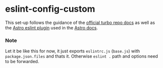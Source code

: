 # eslint-config-custom

This set-up follows the guidance of the [official turbo repo docs](https://turbo.build/repo/docs/handbook/linting/eslint) as well as the [Astro eslint plugin](https://github.com/ota-meshi/eslint-plugin-astro) used in the [Astro docs](https://github.com/withastro/docs/blob/main/.eslintrc.js).

### Note

Let it be like this for now, it just exports `eslintrc.js` (`base.js`) with `package.json.files` and thats it. Otherwise `eslint .` path and options need to be forwarded.
